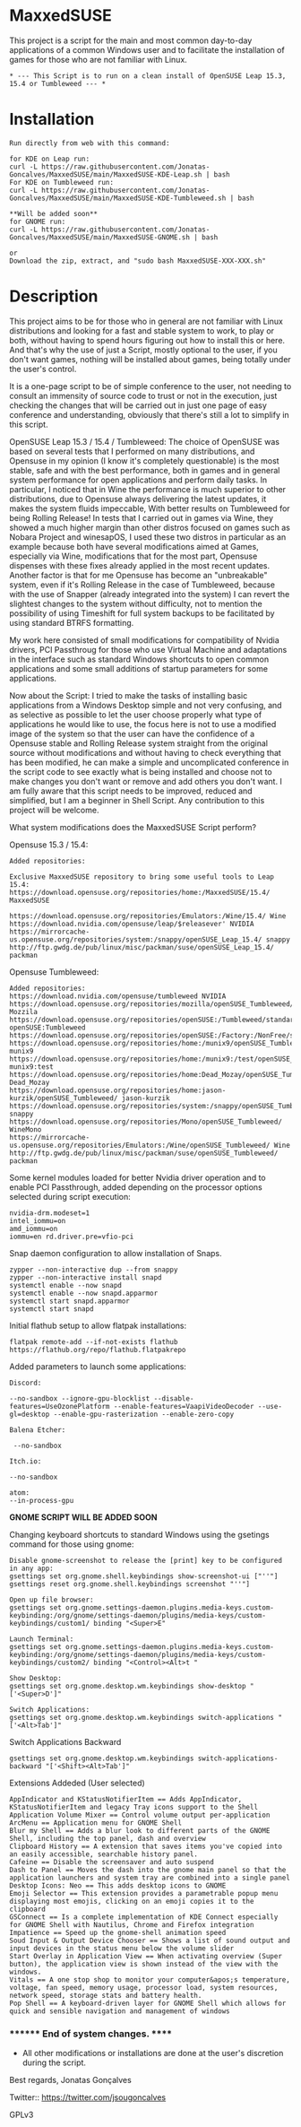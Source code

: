 # MaxxedSUSE

This project is a script for the main and most common day-to-day applications of a common Windows user and to facilitate the installation of games for those who are not familiar with Linux.

    * --- This Script is to run on a clean install of OpenSUSE Leap 15.3, 15.4 or Tumbleweed --- *

# Installation

    Run directly from web with this command: 

    for KDE on Leap run:
    curl -L https://raw.githubusercontent.com/Jonatas-Goncalves/MaxxedSUSE/main/MaxxedSUSE-KDE-Leap.sh | bash
    For KDE on Tumbleweed run:
    curl -L https://raw.githubusercontent.com/Jonatas-Goncalves/MaxxedSUSE/main/MaxxedSUSE-KDE-Tumbleweed.sh | bash
    
    **Will be added soon**
    for GNOME run:
    curl -L https://raw.githubusercontent.com/Jonatas-Goncalves/MaxxedSUSE/main/MaxxedSUSE-GNOME.sh | bash

    or
    Download the zip, extract, and "sudo bash MaxxedSUSE-XXX-XXX.sh"



# Description
This project aims to be for those who in general are not familiar with Linux distributions and looking for a fast and stable system to work, to play or both, without having to spend hours figuring out how to install this or here. And that's why the use of just a Script, mostly optional to the user, if you don't want games, nothing will be installed about games, being totally under the user's control.

It is a one-page script to be of simple conference to the user, not needing to consult an immensity of source code to trust or not in the execution, just checking the changes that will be carried out in just one page of easy conference and understanding, obviously that there's still a lot to simplify in this script.

OpenSUSE Leap 15.3 / 15.4 / Tumbleweed:
The choice of OpenSUSE was based on several tests that I performed on many distributions, and Opensuse in my opinion (I know it's completely questionable) is the most stable, safe and with the best performance, both in games and in general system performance for open applications and perform daily tasks.
In particular, I noticed that in Wine the performance is much superior to other distributions, due to Opensuse always delivering the latest updates, it makes the system fluids impeccable, With better results on Tumbleweed for being Rolling Release!
In tests that I carried out in games via Wine, they showed a much higher margin than other distros focused on games such as Nobara Project and winesapOS, I used these two distros in particular as an example because both have several modifications aimed at Games, especially via Wine, modifications that for the most part, Opensuse dispenses with these fixes already applied in the most recent updates.
Another factor is that for me Opensuse has become an "unbreakable" system, even if it's Rolling Release in the case of Tumbleweed, because with the use of Snapper (already integrated into the system) I can revert the slightest changes to the system without difficulty, not to mention the possibility of using Timeshift for full system backups to be facilitated by using standard BTRFS formatting.

My work here consisted of small modifications for compatibility of Nvidia drivers, PCI Passthroug for those who use Virtual Machine and adaptations in the interface such as standard Windows shortcuts to open common applications and some small additions of startup parameters for some applications.

Now about the Script:
I tried to make the tasks of installing basic applications from a Windows Desktop simple and not very confusing, and as selective as possible to let the user choose properly what type of applications he would like to use, the focus here is not to use a modified image of the system so that the user can have the confidence of a Opensuse stable and Rolling Release system straight from the original source without modifications and without having to check everything that has been modified, he can make a simple and uncomplicated conference in the script code to see exactly what is being installed and choose not to make changes you don't want or remove and add others you don't want.
I am fully aware that this script needs to be improved, reduced and simplified, but I am a beginner in Shell Script. Any contribution to this project will be welcome.


What system modifications does the MaxxedSUSE Script perform?

Opensuse 15.3 / 15.4:

    Added repositories:

    Exclusive MaxxedSUSE repository to bring some useful tools to Leap 15.4:
    https://download.opensuse.org/repositories/home:/MaxxedSUSE/15.4/ MaxxedSUSE

    https://download.opensuse.org/repositories/Emulators:/Wine/15.4/ Wine
    https://download.nvidia.com/opensuse/leap/$releasever' NVIDIA
    https://mirrorcache-us.opensuse.org/repositories/system:/snappy/openSUSE_Leap_15.4/ snappy
    http://ftp.gwdg.de/pub/linux/misc/packman/suse/openSUSE_Leap_15.4/ packman
    
Opensuse Tumbleweed:

    Added repositories:
    https://download.nvidia.com/opensuse/tumbleweed NVIDIA
    https://download.opensuse.org/repositories/mozilla/openSUSE_Tumbleweed/ Mozzila
    https://download.opensuse.org/repositories/openSUSE:/Tumbleweed/standard/ openSUSE:Tumbleweed
    https://download.opensuse.org/repositories/openSUSE:/Factory:/NonFree/standard/
    https://download.opensuse.org/repositories/home:/munix9/openSUSE_Tumbleweed/ munix9
    https://download.opensuse.org/repositories/home:/munix9:/test/openSUSE_Tumbleweed/ munix9:test
    https://download.opensuse.org/repositories/home:Dead_Mozay/openSUSE_Tumbleweed/ Dead_Mozay
    https://download.opensuse.org/repositories/home:jason-kurzik/openSUSE_Tumbleweed/ jason-kurzik
    https://download.opensuse.org/repositories/system:/snappy/openSUSE_Tumbleweed snappy
    https://download.opensuse.org/repositories/Mono/openSUSE_Tumbleweed/ WineMono
    https://mirrorcache-us.opensuse.org/repositories/Emulators:/Wine/openSUSE_Tumbleweed/ Wine
    http://ftp.gwdg.de/pub/linux/misc/packman/suse/openSUSE_Tumbleweed/ packman



Some kernel modules loaded for better Nvidia driver operation and to enable PCI Passthrough, added depending on the processor options selected during script execution:
    
    nvidia-drm.modeset=1
    intel_iommu=on
    amd_iommu=on
    iommu=en rd.driver.pre=vfio-pci

Snap daemon configuration to allow installation of Snaps.

    zypper --non-interactive dup --from snappy
    zypper --non-interactive install snapd
    systemctl enable --now snapd
    systemctl enable --now snapd.apparmor
    systemctl start snapd.apparmor
    systemctl start snapd

Initial flathub setup to allow flatpak installations:

    flatpak remote-add --if-not-exists flathub https://flathub.org/repo/flathub.flatpakrepo


Added parameters to launch some applications:

    Discord:

    --no-sandbox --ignore-gpu-blocklist --disable-features=UseOzonePlatform --enable-features=VaapiVideoDecoder --use-gl=desktop --enable-gpu-rasterization --enable-zero-copy

    Balena Etcher:

     --no-sandbox

    Itch.io:

    --no-sandbox
    
    atom:
    --in-process-gpu


**GNOME SCRIPT WILL BE ADDED SOON**

Changing keyboard shortcuts to standard Windows using the gsetings command for those using gnome:


    Disable gnome-screenshot to release the [print] key to be configured in any app:
    gsettings set org.gnome.shell.keybindings show-screenshot-ui ["''"]
    gsettings reset org.gnome.shell.keybindings screenshot "''"]

    Open up file browser:
    gsettings set org.gnome.settings-daemon.plugins.media-keys.custom-keybinding:/org/gnome/settings-daemon/plugins/media-keys/custom-keybindings/custom1/ binding "<Super>E"

    Launch Terminal:
    gsettings set org.gnome.settings-daemon.plugins.media-keys.custom-keybinding:/org/gnome/settings-daemon/plugins/media-keys/custom-keybindings/custom2/ binding "<Control><Alt>t "

    Show Desktop:
    gsettings set org.gnome.desktop.wm.keybindings show-desktop "['<Super>D']"

    Switch Applications:
    gsettings set org.gnome.desktop.wm.keybindings switch-applications "['<Alt>Tab']"

Switch Applications Backward

    gsettings set org.gnome.desktop.wm.keybindings switch-applications-backward "['<Shift><Alt>Tab']"
    
Extensions Addeded (User selected)

    AppIndicator and KStatusNotifierItem == Adds AppIndicator, KStatusNotifierItem and legacy Tray icons support to the Shell
    Application Volume Mixer == Control volume output per-application
    ArcMenu == Application menu for GNOME Shell
    Blur my Shell == Adds a blur look to different parts of the GNOME Shell, including the top panel, dash and overview
    Clipboard History == A extension that saves items you've copied into an easily accessible, searchable history panel.
    Cafeine == Disable the screensaver and auto suspend
    Dash to Panel == Moves the dash into the gnome main panel so that the application launchers and system tray are combined into a single panel
    Desktop Icons: Neo == This adds desktop icons to GNOME
    Emoji Selector == This extension provides a parametrable popup menu displaying most emojis, clicking on an emoji copies it to the clipboard
    GSConnect == Is a complete implementation of KDE Connect especially for GNOME Shell with Nautilus, Chrome and Firefox integration
    Impatience == Speed up the gnome-shell animation speed
    Soud Input & Output Device Chooser == Shows a list of sound output and input devices in the status menu below the volume slider
    Start Overlay in Application View == When activating overview (Super button), the application view is shown instead of the view with the windows.
    Vitals == A one stop shop to monitor your computer&apos;s temperature, voltage, fan speed, memory usage, processor load, system resources, network speed, storage stats and battery health.
    Pop Shell == A keyboard-driven layer for GNOME Shell which allows for quick and sensible navigation and management of windows
    


### ****** End of system changes. ****



- All other modifications or installations are done at the user's discretion during the script.



Best regards, Jonatas Gonçalves

Twitter:: https://twitter.com/jsougoncalves


GPLv3
